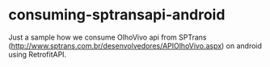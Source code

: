 # consuming-sptransapi-android
Just a sample how we consume OlhoVivo api from SPTrans (http://www.sptrans.com.br/desenvolvedores/APIOlhoVivo.aspx) on android using RetrofitAPI.
